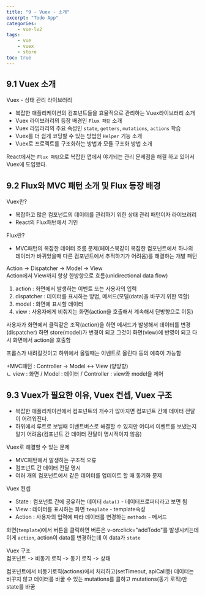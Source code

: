 ```yaml
--- 
title: "9 - Vuex - 소개" 
excerpt: "Todo App"
categories: 
    - vue-lv2
tags: 
    - vue
    - vuex
    - store
toc: true
--- 
```


## 9.1 Vuex 소개

Vuex - 상태 관리 라이브러리

- 복잡한 애플리케이션의 컴포넌트들을 효율적으로 관리하는 Vuex라이브러리 소개
- Vuex 라이브러리의 등장 배경인 `Flux 패턴` 소개
- Vuex 라입러리의 주요 속성인 `state`, `getters`, `mutations`, `actions` 학습
- Vuex를 더 쉽게 코딩할 수 있는 방법인 `Helper` 기능 소개
- Vuex로 프로젝트를 구조화하는 방법과 모듈 구조화 방법 소개

React에서는 `Flux 패턴`으로 복잡한 앱에서 야기되는 관리 문제점을 해결 하고 있어서 Vuex에 도입했다.  

## 9.2 Flux와 MVC 패턴 소개 및 Flux 등장 배경

Vuex란?  
- 복잡하고 많은 컴포넌트의 데이터를 관리하기 위한 상태 관리 패턴이자 라이브러리
- React의 Flux패턴에서 기인

Flux란?  
- MVC패턴의 복잡한 데이터 흐름 문제(페이스북같이 복잡한 컴포넌트에서 하나의 데이터가 바뀌었을때 다른 컴포넌트에서 추적하기가 어려움)를 해결하는 개발 패턴

Action -> Dispatcher -> Model -> View  
Action에서 View까지 항상 한방향으로 흐름(unidirectional data flow)

1. action : 화면에서 발생하는 이벤트 또는 사용자의 입력
2. dispatcher : 데이터를 표시하는 방법, 메서드(모델(data)을 바꾸기 위한 역할)
3. model : 화면에 표시할 데이터
4. view : 사용자에게 비춰지는 화면(action을 호출해서 계속해서 단방향으로 이동)

사용자가 화면에서 클릭같은 조작(action)을 하면 메서드가 발생해서 데이터를 변경(dispatcher) 하면 store(model)가 변경이 되고 그것이 화면(view)에 반영이 되고 다시 화면에서 action을 호출함

프롭스가 내려갈것이고 하위에서 올릴때는 이벤트로 올린다 등의 예측이 가능함

+MVC패턴 : Controller -> Model <-> View (양방향)  
ㄴ view : 화면 / Model : 데이터 / Controller : view와 model을 제어

## 9.3 Vuex가 필요한 이유, Vuex 컨셉, Vuex 구조

- 복잡한 애플리케이션에서 컴포넌트의 개수가 많아지면 컴포넌트 간에 데이터 전달이 어려워진다.
- 하위에서 루트로 보낼때 이밴트버스로 해결할 수 있지만 어디서 이벤트를 보냈는지 알기 어려움(컴포넌트 간 데이터 전달이 명시적이지 않음)

Vuex로 해결할 수 있는 문제  
- MVC패턴에서 발생하는 구조적 오류
- 컴포넌트 간 데이터 전달 명시
- 여러 개의 컴포넌트에서 같은 데이터를 업데이트 할 때 동기화 문제

Vuex 컨셉  
- State : 컴포넌트 간에 공유하는 데이터 `data()` - 데이터프로퍼티라고 보면 됨
- View : 데이터를 표시하는 화면 `template` - template속성
- Action : 사용자의 입력에 따라 데이터를 변경하는 `methods` - 메서드

화면(`template`)에서 버튼을 클릭하면 버튼은 v-on:click="addTodo"를 발생시키는데 이게 `action`, action이 data를 변경하는데 이 data가 `state`

Vuex 구조  
컴포넌트 -> 비동기 로직 -> 동기 로직 -> 상태  

컴포넌트에서 비동기로직(actions)에서 처리하고(setTimeout, apiCall등) 데이터는 바꾸지 않고 데이터를 바꿀 수 있는 mutations를 콜하고 mutations(동기 로직)만 state를 바꿈  
